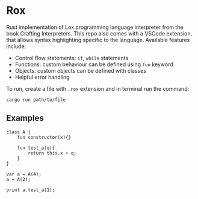 # Rox

Rust implementation of Lox programming language interpreter from the book Crafting Interpreters. This repo also comes with a VSCode extension, that allows syntax highlighting specific to the language. Available features include:

- Control flow statements: `if`, `while` statements
- Functions: custom behaviour can be defined using `fun` keyword
- Objects: custom objects can be defined with classes
- Helpful error handling

To run, create a file with `.rox` extension and in terminal run the command:

    cargo run path/to/file

## Examples

```
class A {
    fun constructor(x){}

    fun test_a(q){
        return this.x + q;
    }
}

var a = A(4);
a = A(2);

print a.test_a(1);
```